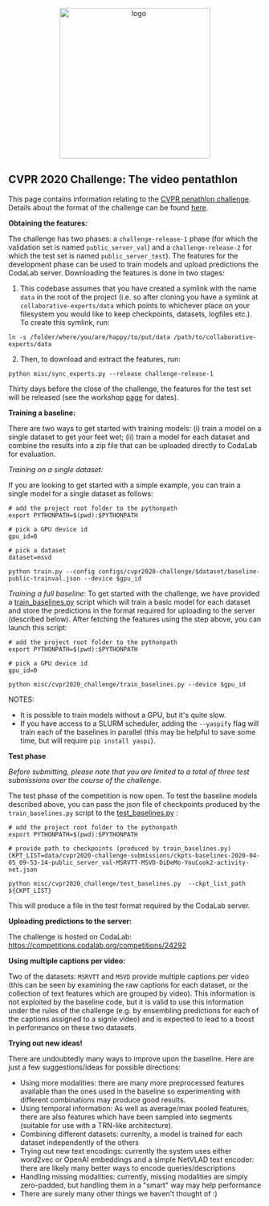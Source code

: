 <p align="center">
<img width="300" alt="logo" src="../figs/logo-centre.png">
</p>

## CVPR 2020 Challenge: The video pentathlon

This page contains information relating to the [CVPR penathlon challenge](https://www.robots.ox.ac.uk/~vgg/challenges/video-pentathlon/). Details about the format of the challenge can be found [here](https://www.robots.ox.ac.uk/~vgg/challenges/video-pentathlon/challenge.html).

**Obtaining the features:**

The challenge has two phases: a `challenge-release-1` phase (for which the validation set is named `public_server_val`) and a `challenge-release-2` for which the test set is named `public_server_test`).  The features for the development phase can be used to train models and upload predictions the CodaLab server. Downloading the features is done in two stages:

1. This codebase assumes that you have created a symlink with the name `data` in the root of the project (i.e. so after cloning you have a symlink at `collaborative-experts/data` which points to whichever place on your filesystem you would like to keep checkpoints, datasets, logfiles etc.). To create this symlink, run:

```
ln -s /folder/where/you/are/happy/to/put/data /path/to/collaborative-experts/data
```

2. Then, to download and extract the features, run:
```
python misc/sync_experts.py --release challenge-release-1
```

Thirty days before the close of the challenge, the features for the test set will be released (see the workshop [page](https://www.robots.ox.ac.uk/~vgg/challenges/video-pentathlon/challenge.html) for dates).


**Training a baseline:**

There are two ways to get started with training models: (i) train a model on a single dataset to get your feet wet; (ii) train a model for each dataset and combine the results into a zip file that can be uploaded directly to CodaLab for evaluation.  

*Training on a single dataset:*

If you are looking to get started with a simple example, you can train a single model for a single dataset as follows:

```
# add the project root folder to the pythonpath
export PYTHONPATH=$(pwd):$PYTHONPATH

# pick a GPU device id
gpu_id=0

# pick a dataset
dataset=msvd

python train.py --config configs/cvpr2020-challenge/$dataset/baseline-public-trainval.json --device $gpu_id
```

*Training a full baseline*: To get started with the challenge, we have provided a [train_baselines.py](cvpr2020_challenge/train_baselines.py) script which will train a basic model for each dataset and store the predictions in the format required for uploading to the server (described below). After fetching the features using the step above, you can launch this script:

```
# add the project root folder to the pythonpath
export PYTHONPATH=$(pwd):$PYTHONPATH

# pick a GPU device id
gpu_id=0

python misc/cvpr2020_challenge/train_baselines.py --device $gpu_id
```

NOTES:
* It is possible to train models without a GPU, but it's quite slow.
* If you have access to a SLURM scheduler, adding the `--yaspify` flag will train each of the baselines in parallel (this may be helpful to save some time, but will require `pip install yaspi`).

**Test phase**

*Before submitting, please note that you are limited to a total of three test submissions over the course of the challenge*.

The test phase of the competition is now open.  To test the baseline models described above, you can pass the json file of checkpoints produced by the `train_baselines.py` script to the [test_baselines.py](cvpr2020_challenge/test_baselines.py) :

```
# add the project root folder to the pythonpath
export PYTHONPATH=$(pwd):$PYTHONPATH

# provide path to checkpoints (produced by train_baselines.py)
CKPT_LIST=data/cvpr2020-challenge-submissions/ckpts-baselines-2020-04-05_09-53-14-public_server_val-MSRVTT-MSVD-DiDeMo-YouCook2-activity-net.json

python misc/cvpr2020_challenge/test_baselines.py  --ckpt_list_path ${CKPT_LIST}
```

This will produce a file in the test format required by the CodaLab server.


**Uploading predictions to the server:**

The challenge is hosted on CodaLab: https://competitions.codalab.org/competitions/24292

**Using multiple captions per video:**

Two of the datasets: `MSRVTT` and `MSVD` provide multiple captions per video (this can be seen by examining the raw captions for each dataset, or the collection of text features which are grouped by video).  This information is not exploited by the baseline code, but it is valid to use this information under the rules of the challenge (e.g. by ensembling predictions for each of the captions assigned to a signle video) and is expected to lead to a boost in performance on these two datasets.

**Trying out new ideas!**

There are undoubtedly many ways to improve upon the baseline. Here are just a few suggestions/ideas for possible directions:
* Using more modalities: there are many more preprocessed features available than the ones used in the baseline so experimenting with different combinations may produce good results.
* Using temporal information: As well as average/max pooled features, there are also features which have been sampled into segments (suitable for use with a TRN-like architecture). 
* Combining different datasets: currenlty, a model is trained for each dataset independently of the others
* Trying out new text encodings: currently the system uses either word2vec or OpenAI embeddings and a simple NetVLAD text encoder: there are likely many better ways to encode queries/descriptions
* Handling missing modalities: currently, missing modalities are simply zero-padded, but handling them in a "smart" way may help performance
* There are surely many other things we haven't thought of :)

